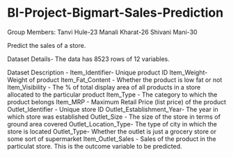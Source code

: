 # BI-Project-Bigmart-Sales-Prediction

Group Members:
Tanvi Hule-23
Manali Kharat-26
Shivani Mani-30

Predict the sales of a store.

Dataset Details- The data has 8523 rows of 12 variables.

Dataset Description -
Item_Identifier- Unique product ID
Item_Weight- Weight of product
Item_Fat_Content - Whether the product is low fat or not
Item_Visibility - The % of total display area of all products in a store allocated to the particular product
Item_Type - The category to which the product belongs
Item_MRP - Maximum Retail Price (list price) of the product
Outlet_Identifier - Unique store ID
Outlet_Establishment_Year- The year in which store was established
Outlet_Size - The size of the store in terms of ground area covered
Outlet_Location_Type- The type of city in which the store is located
Outlet_Type- Whether the outlet is just a grocery store or some sort of supermarket
Item_Outlet_Sales - Sales of the product in the particulat store. This is the outcome variable to be predicted.
